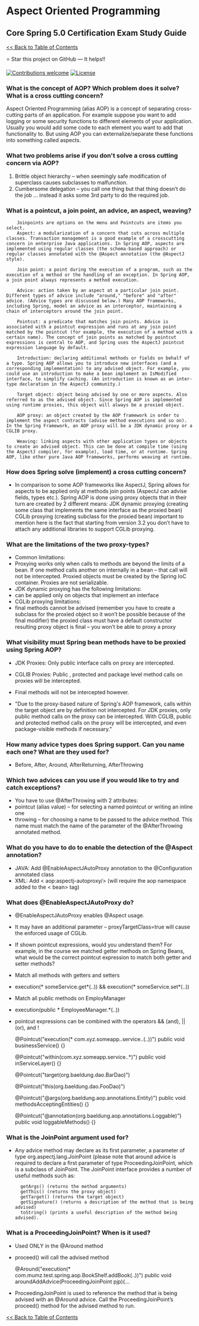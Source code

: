 # Aspect Oriented Programming
## Core Spring 5.0 Certification Exam Study Guide

[<< Back to Table of Contents](README.md)

:star: Star this project on GitHub — It helps!!

[![Contributions welcome](https://img.shields.io/badge/contributions-welcome-orange.svg)](https://github.com/seanjgildea/CoreSpring5CertificationGuide/issues)
[![License](https://img.shields.io/badge/license-MIT-blue.svg)](https://opensource.org/licenses/MIT)


### What is the concept of AOP? Which problem does it solve? What is a cross cutting concern?

Aspect Oriented Programming (alias AOP) is a concept of separating cross-cutting parts of an application. For example suppose you want to add logging or some security functions to different elements of your application. Usually you would add some code to each element you want to add that functionality to. But using AOP you can externalize/separate these functions into something called aspects.

### What two problems arise if you don't solve a cross cutting concern via AOP?

1. Brittle object hierarchy – when seemingly safe modification of superclass causes subclasses to malfunction.
2. Cumbersome delegation – you call one thing but that thing doesn’t do the job … instead it asks some 3rd party to do the required job.

### What is a pointcut, a join point, an advice, an aspect, weaving?

        Joinpoints are options on the menu and Pointcuts are items you select.
        Aspect: a modularization of a concern that cuts across multiple classes. Transaction management is a good example of a crosscutting concern in enterprise Java applications. In Spring AOP, aspects are implemented using regular classes (the schema-based approach) or regular classes annotated with the @Aspect annotation (the @AspectJ style).

        Join point: a point during the execution of a program, such as the execution of a method or the handling of an exception. In Spring AOP, a join point always represents a method execution.

        Advice: action taken by an aspect at a particular join point. Different types of advice include "around," "before" and "after" advice. (Advice types are discussed below.) Many AOP frameworks, including Spring, model an advice as an interceptor, maintaining a chain of interceptors around the join point.

        Pointcut: a predicate that matches join points. Advice is associated with a pointcut expression and runs at any join point matched by the pointcut (for example, the execution of a method with a certain name). The concept of join points as matched by pointcut expressions is central to AOP, and Spring uses the AspectJ pointcut expression language by default.

        Introduction: declaring additional methods or fields on behalf of a type. Spring AOP allows you to introduce new interfaces (and a corresponding implementation) to any advised object. For example, you could use an introduction to make a bean implement an IsModified interface, to simplify caching. (An introduction is known as an inter-type declaration in the AspectJ community.)

        Target object: object being advised by one or more aspects. Also referred to as the advised object. Since Spring AOP is implemented using runtime proxies, this object will always be a proxied object.

        AOP proxy: an object created by the AOP framework in order to implement the aspect contracts (advise method executions and so on). In the Spring Framework, an AOP proxy will be a JDK dynamic proxy or a CGLIB proxy.

        Weaving: linking aspects with other application types or objects to create an advised object. This can be done at compile time (using the AspectJ compiler, for example), load time, or at runtime. Spring AOP, like other pure Java AOP frameworks, performs weaving at runtime.

### How does Spring solve (implement) a cross cutting concern?

- In comparison to some AOP frameworks like AspectJ, Spring allows for aspects to be applied only at methods join points (AspectJ can advise fields, types etc.). Spring AOP is done using proxy objects that in their turn are created by 2 different means: JDK dynamic proxying (creating some class that implements the same interface as the proxied bean) CGLib proxying (creating subclass for the proxied bean) important to mention here is the fact that starting from version 3.2 you don’t have to attach any additional libraries to support CGLib proxying.

### What are the limitations of the two proxy-types?

- Common limitations:
- Proxying works only when calls to methods are beyond the limits of a bean. If one method calls another on internally in a bean – that call will not be intercepted. Proxied objects must be created by the Spring IoC container. Proxies are not serializable. 
- JDK dynamic proxying has the following limitations:
- can be applied only on objects that implement an interface 
- CGLib proxying limitations: 
- final methods cannot be advised (remember you have to create a subclass for the proxied object so it won’t be possible because of the final modifier) the proxied class must have a default constructor resulting proxy object is final – you won’t be able to proxy a proxy

### What visibility must Spring bean methods have to be proxied using Spring AOP?

- JDK Proxies: Only public interface calls on proxy are intercepted. 
- CGLIB Proxies: Public , protected and package level method calls on proxies will be intercepted. 
- Final methods will not be intercepted however.

- "Due to the proxy-based nature of Spring's AOP framework, calls within the target object are by definition not intercepted. For JDK proxies, only public method calls on the proxy can be intercepted. With CGLIB, public and protected method calls on the proxy will be intercepted, and even package-visible methods if necessary."

### How many advice types does Spring support. Can you name each one? What are they used for?

- Before, After, Around, AfterReturning, AfterThrowing

### Which two advices can you use if you would like to try and catch exceptions?

- You have to use @AfterThrowing with 2 attributes:
- pointcut (alias value) – for selecting a named pointcut or writing an inline one
- throwing – for choosing a name to be passed to the advice method. This name must match the name of the parameter of the @AfterThrowing annotated method.

### What do you have to do to enable the detection of the @Aspect annotation?

- JAVA: Add @EnableAspectJAutoProxy annotation to the @Configuration annotated class
- XML: Add < aop:aspectj-autoproxy/> (will require the aop namespace added to the < bean> tag)

### What does @EnableAspectJAutoProxy do?

- @EnableAspectJAutoProxy enables @Aspect usage.
- It may have an additional parameter – proxyTargetClass=true will cause the enforced usage of CGLib.

- If shown pointcut expressions, would you understand them? For example, in the course we matched getter methods on Spring Beans, what would be the correct pointcut expression to match both getter and setter methods?

- Match all methods with getters and setters
- execution(* someService.get*(..)) && execution(* someService.set*(..))

- Match all public methods on EmployManager
- execution(public * EmployeeManager.*(..))

- pointcut expressions can be combined with the operators && (and), || (or), and ! 

    @Pointcut("execution(* com.xyz.someapp..service.*.*(..))")
    public void businessService() {} 

    @Pointcut("within(com.xyz.someapp.service..*)") 
    public void inServiceLayer() {} 

    @Pointcut("target(org.baeldung.dao.BarDao)") 

    @Pointcut("this(org.baeldung.dao.FooDao)") 

    @Pointcut("@args(org.baeldung.aop.annotations.Entity)")
    public void methodsAcceptingEntities() {} 

    @Pointcut("@annotation(org.baeldung.aop.annotations.Loggable)")
    public void loggableMethods() {}

### What is the JoinPoint argument used for?

- Any advice method may declare as its first parameter, a parameter of type org.aspectj.lang.JoinPoint (please note that around advice is required to declare a first parameter of type ProceedingJoinPoint, which is a subclass of JoinPoint. The JoinPoint interface provides a number of useful methods such as:

        getArgs() (returns the method arguments)
        getThis() (returns the proxy object)
        getTarget() (returns the target object)
        getSignature() (returns a description of the method that is being advised)
        toString() (prints a useful description of the method being advised).

### What is a ProceedingJoinPoint? When is it used?

- Used ONLY in the @Around method
- proceed() will call the advised method

    @Around("execution(* com.mumz.test.spring.aop.BookShelf.addBook(..))")
    public void aroundAddAdvice(ProceedingJoinPoint pjp){...

- ProceedingJoinPoint is used to reference the method that is being advised with an @Around advice. Call the ProceedingJoinPoint’s proceed() method for the advised method to run.


[<< Back to Table of Contents](README.md)
